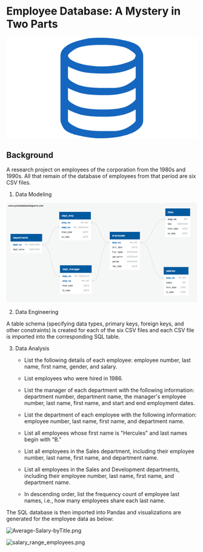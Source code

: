 # Employee Database: A Mystery in Two Parts

![sql.png](sql.png)

## Background

A research project on employees of the corporation from the 1980s and 1990s. All that remain of the database of employees from that period are six CSV files.


1. Data Modeling

![ERD.png](ERD.png)

2. Data Engineering

A table schema (specifying data types, primary keys, foreign keys, and other constraints) is created for each of the six CSV files and each CSV file is imported into the corresponding SQL table.

3. Data Analysis

	* List the following details of each employee: employee number, last name, first name, gender, and salary.

	* List employees who were hired in 1986.

	* List the manager of each department with the following information: department number, department name, the manager's employee number, last name, first name, and start and end employment dates.

	* List the department of each employee with the following information: employee number, last name, first name, and department name.

	* List all employees whose first name is "Hercules" and last names begin with "B."

	* List all employees in the Sales department, including their employee number, last name, first name, and department name.

	* List all employees in the Sales and Development departments, including their employee number, last name, first name, and department name.

	* In descending order, list the frequency count of employee last names, i.e., how many employees share each last name.


The SQL database is then imported into Pandas and  visualizations are generated for the employee data as below:

![Average-Salary-byTitle.png](Average-Salary-byTitle.png)

![salary_range_employees.png](salary_range_employees.png)


